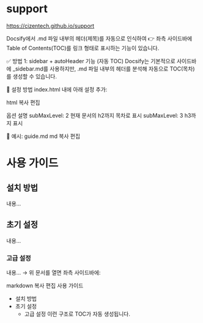# support

https://cizentech.github.io/support



Docsify에서 .md 파일 내부의 헤더(제목)를 자동으로 인식하여
👉 좌측 사이드바에 Table of Contents(TOC)를 링크 형태로 표시하는 기능이 있습니다.

✅ 방법 1: sidebar + autoHeader 기능 (자동 TOC)
Docsify는 기본적으로 사이드바에 _sidebar.md를 사용하지만,
.md 파일 내부의 헤더를 분석해 자동으로 TOC(목차)를 생성할 수 있습니다.

📌 설정 방법
index.html 내에 아래 설정 추가:

html
복사
편집
<script>
  window.$docsify = {
    name: 'My Docs',
    loadSidebar: true,
    subMaxLevel: 2,           // ✅ 이게 핵심! h2까지 TOC 표시
    loadNavbar: false,
    relativePath: true,
    routerMode: 'hash'
  }
</script>
옵션	설명
subMaxLevel: 2	현재 문서의 h2까지 목차로 표시
subMaxLevel: 3	h3까지 표시

📝 예시: guide.md
md
복사
편집
# 사용 가이드

## 설치 방법

내용...

## 초기 설정

내용...

### 고급 설정

내용...
→ 위 문서를 열면 좌측 사이드바에:

markdown
복사
편집
사용 가이드
  - 설치 방법
  - 초기 설정
    - 고급 설정
이런 구조로 TOC가 자동 생성됩니다.
